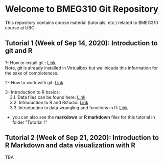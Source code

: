 # Welcome to BMEG310 Git Repository

This repository contains course material (tutorials, etc.) related to BMEG310 course at UBC.

## Tutorial 1 (Week of Sep 14, 2020): Introduction to git and R

1- How to install git : [Link](https://htmlpreview.github.io/?https://github.com/bmeg310ubc/bmeg310/blob/master/Tutorial%201/1-%20Git/Install%20Git.html)
<br /> Note, git is already installed in Virtualbox but we inlcude this information for the sake of completeness.

2- How to work with git: [Link](https://htmlpreview.github.io/?https://github.com/bmeg310ubc/bmeg310/blob/master/Tutorial%201/1-%20Git/First%20steps%20with%20git%20clone%2C%20add%2C%20commit%2C%20push%20Intro%20version%20control%20git.html)

3- Introduction to R basics: 
<br /> &nbsp;&nbsp;&nbsp;
3.1. Data files can be found here: [Link](https://github.com/bmeg310ubc/bmeg310/tree/master/Tutorial%201/2-%20R%20basics/data)
<br /> &nbsp;&nbsp;&nbsp;
3.2. Introduction to R and Rstudio: [Link](https://htmlpreview.github.io/?https://github.com/bmeg310ubc/bmeg310/blob/master/Tutorial%201/2-%20R%20basics/1_introR-R-and-RStudio.html)
<br /> &nbsp;&nbsp;&nbsp;
3.3. Intruduction to data wrangling and functions in R: [Link](https://htmlpreview.github.io/?https://github.com/bmeg310ubc/bmeg310/blob/master/Tutorial%201/2-%20R%20basics/2_introR-data-wrangling_and_functions.html)

* you can also see the **markdown** or **R markdown** files for this tutorial in folder "Tutorial 1"

## Tutorial 2 (Week of Sep 21, 2020): Introduction to R Markdown and data visualization with R

TBA
